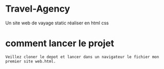 # Travel-Agency
Un site web de vayage  static réaliser en html css 

# comment lancer le projet

    Veillez cloner le depot et lancer dans un navigateur le fichier mon premier site web.html.
